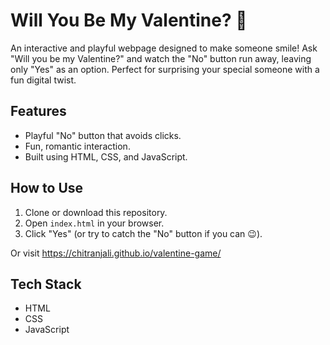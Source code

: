 # Will You Be My Valentine? 💖

An interactive and playful webpage designed to make someone smile! Ask "Will you be my Valentine?" and watch the "No" button run away, leaving only "Yes" as an option. Perfect for surprising your special someone with a fun digital twist.

## Features
- Playful "No" button that avoids clicks.
- Fun, romantic interaction.
- Built using HTML, CSS, and JavaScript.

## How to Use
1. Clone or download this repository.
2. Open `index.html` in your browser.
3. Click "Yes" (or try to catch the "No" button if you can 😉).

Or visit https://chitranjali.github.io/valentine-game/

## Tech Stack
- HTML
- CSS
- JavaScript




